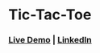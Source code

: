 # Tic-Tac-Toe

### [Live Demo](https://bmyka.github.io/Tic-Tac-Toe/) | [LinkedIn](https://www.linkedin.com/in/biramykolas/)
